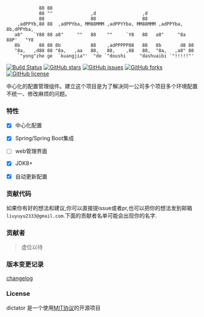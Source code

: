 ```
            88 88                                                              
            88 ""              ,d                 ,d                           
            88                 88                 88                           
    ,adPPYb,88 88  ,adPPYba, MM88MMM ,adPPYYba, MM88MMM ,adPPYba,  8b,dPPYba,  
   a8"    `Y88 88 a8"     ""   88    ""     `Y8   88   a8"     "8a 88P'   "Y8  
   8b       88 88 8b           88    ,adPPPPP88   88   8b       d8 88          
   "8a,   ,d88 88 "8a,   ,aa   88,   88,    ,88   88,  "8a,   ,a8" 88          
    `"yong"zhe ge  `kuangjia"'  "de `"doushi     "dashuaibi `"!!!!!"'            
```
[![Build Status](https://travis-ci.org/liuyuyu/dictator.svg?branch=master)](https://travis-ci.org/liuyuyu/dictator)
[![GitHub stars](https://img.shields.io/github/stars/liuyuyu/dictator.svg)](https://github.com/liuyuyu/dictator/stargazers) 
[![GitHub issues](https://img.shields.io/github/issues/liuyuyu/dictator.svg)](https://github.com/liuyuyu/dictator/issues)
[![GitHub forks](https://img.shields.io/github/forks/liuyuyu/dictator.svg)](https://github.com/liuyuyu/dictator/network)
[![GitHub license](https://img.shields.io/github/license/liuyuyu/dictator.svg)](https://github.com/liuyuyu/dictator/blob/master/LICENSE)

中心化的配置管理组件。建立这个项目是为了解决同一公司多个项目多个环境配置不统一、修改麻烦的问题。

### 特性

- [x] 中心化配置

- [x] Spring/Spring Boot集成

- [ ] web管理界面

- [x] JDK8+

- [x] 自动更新配置

### 贡献代码

如果你有好的想法和建议,你可以直接提issue或者pr,也可以把你的想法发到邮箱```liuyuyu2333@gmail.com```.下面的贡献者名单可能会出现你的名字.

### 贡献者

>虚位以待

### 版本变更记录

[changelog](./changelog.md)

### License

dictator 是一个使用[MIT协议](LICENSE)的开源项目